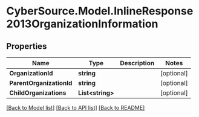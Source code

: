 # CyberSource.Model.InlineResponse2013OrganizationInformation
## Properties

Name | Type | Description | Notes
------------ | ------------- | ------------- | -------------
**OrganizationId** | **string** |  | [optional] 
**ParentOrganizationId** | **string** |  | [optional] 
**ChildOrganizations** | **List&lt;string&gt;** |  | [optional] 

[[Back to Model list]](../README.md#documentation-for-models) [[Back to API list]](../README.md#documentation-for-api-endpoints) [[Back to README]](../README.md)

